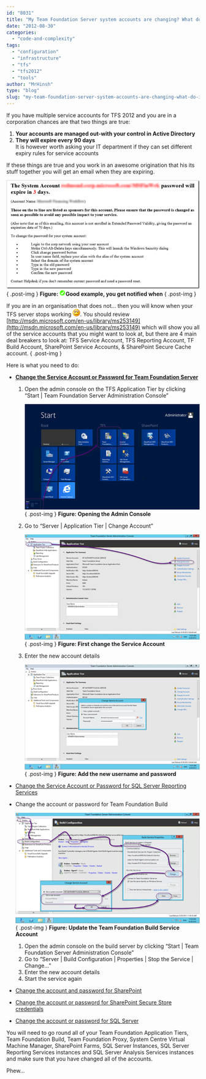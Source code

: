 ```yaml
---
id: "8031"
title: "My Team Foundation Server system accounts are changing? What do I do?"
date: "2012-08-30"
categories: 
  - "code-and-complexity"
tags: 
  - "configuration"
  - "infrastructure"
  - "tfs"
  - "tfs2012"
  - "tools"
author: "MrHinsh"
type: "blog"
slug: "my-team-foundation-server-system-accounts-are-changing-what-do-i-do"
---
```


If you have multiple service accounts for TFS 2012 and you are in a corporation chances are that two things are true:

1. **Your accounts are managed out-with your control in Active Directory**
2. **They will expire every 90 days**  
    It is however worth asking your IT department if they can set different expiry rules for service accounts

If these things are true and you work in an awesome origination that his its stuff together you will get an email when they are expiring.

[![image](images/image_thumb120-1-1.png "image")](http://blog.hinshelwood.com/files/2012/08/image121.png)  
{ .post-img }
**Figure: ![](images/metro-icon-tick-6-6.png)Good example, you get notified when**
{ .post-img }

If you are in an organisation that does not… then you will know when your TFS server stops working ![Smile](images/wlEmoticon-smile5-7-7.png). You should review [http://msdn.microsoft.com/en-us/library/ms253149](http://msdn.microsoft.com/en-us/library/ms253149) which will show you all of the service accounts that you might want to look at, but there are 4 main deal breakers to look at: TFS Service Account, TFS Reporting Account, TF Build Account, SharePoint Service Accounts, & SharePoint Secure Cache account.
{ .post-img }

Here is what you need to do:

- [**Change the Service Account or Password for Team Foundation Server**](http://msdn.microsoft.com/en-us/library/bb552178.aspx)
    1. Open the admin console on the TFS Application Tier by clicking “Start | Team Foundation Server Administration Console”
        
        [![image](images/image_thumb121-2-2.png "image")](http://blog.hinshelwood.com/files/2012/08/image122.png)  
{ .post-img }
        **Figure: Opening the Admin Console**
        
    2. Go to “Server | Application Tier | Change Account”
        
        [![image](images/image_thumb122-3-3.png "image")](http://blog.hinshelwood.com/files/2012/08/image123.png)  
{ .post-img }
        **Figure: First change the Service Account**
        
    3. Enter the new account details
        
        [![image](images/image_thumb123-4-4.png "image")](http://blog.hinshelwood.com/files/2012/08/image124.png)  
{ .post-img }
        **Figure: Add the new username and password**
        
- [Change the Service Account or Password for SQL Server Reporting Services](http://msdn.microsoft.com/en-us/library/bb552344)
- Change the account or password for Team Foundation Build
    
    [![image](images/image_thumb124-5-5.png "image")](http://blog.hinshelwood.com/files/2012/08/image125.png)  
{ .post-img }
    **Figure: Update the Team Foundation Build Service Account**
    
    1. Open the admin console on the build server by clicking “Start | Team Foundation Server Administration Console”
    2. Go to “Server | Build Configuration | Properties | Stop the Service | Change…”
    3. Enter the new account details
    4. Start the service again
- [Change the account and password for SharePoint](http://technet.microsoft.com/en-us/library/cc263275)
- [Change the account or password for SharePoint Secure Store credentials](http://technet.microsoft.com/en-us/library/ee806866#section4)
- [Change the account or password for SQL Server](http://technet.microsoft.com/en-us/library/cc263226.aspx)

You will need to go round all of your Team Foundation Application Tiers, Team Foundation Build, Team Foundation Proxy, System Centre Virtual Machine Manager, SharePoint Farms, SQL Server Instances, SQL Server Reporting Services instances and SQL Server Analysis Services instances and make sure that you have changed all of the accounts.

Phew…



